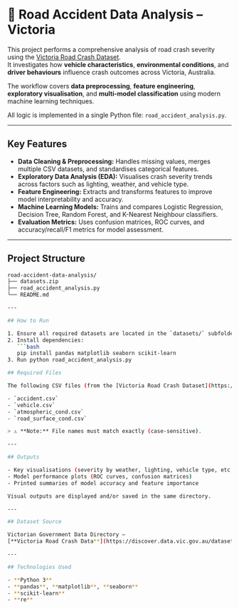 # 🚗 Road Accident Data Analysis – Victoria

This project performs a comprehensive analysis of road crash severity using the [Victoria Road Crash Dataset](https://discover.data.vic.gov.au/dataset/victoria-road-crash-data).  
It investigates how **vehicle characteristics**, **environmental conditions**, and **driver behaviours** influence crash outcomes across Victoria, Australia.

The workflow covers **data preprocessing**, **feature engineering**, **exploratory visualisation**, and **multi-model classification** using modern machine learning techniques.

All logic is implemented in a single Python file: `road_accident_analysis.py`.

---

## Key Features
- **Data Cleaning & Preprocessing:** Handles missing values, merges multiple CSV datasets, and standardises categorical features.  
- **Exploratory Data Analysis (EDA):** Visualises crash severity trends across factors such as lighting, weather, and vehicle type.  
- **Feature Engineering:** Extracts and transforms features to improve model interpretability and accuracy.  
- **Machine Learning Models:** Trains and compares Logistic Regression, Decision Tree, Random Forest, and K-Nearest Neighbour classifiers.  
- **Evaluation Metrics:** Uses confusion matrices, ROC curves, and accuracy/recall/F1 metrics for model assessment.  

---

## Project Structure
```bash
road-accident-data-analysis/
├── datasets.zip
├── road_accident_analysis.py
└── README.md

---

## How to Run

1. Ensure all required datasets are located in the `datasets/` subfolder.  
2. Install dependencies:
   ```bash
   pip install pandas matplotlib seaborn scikit-learn
3. Run python road_accident_analysis.py

## Required Files

The following CSV files (from the [Victoria Road Crash Dataset](https://discover.data.vic.gov.au/dataset/victoria-road-crash-data)) must be present in the `datasets/` folder:

- `accident.csv`
- `vehicle.csv`
- `atmospheric_cond.csv`
- `road_surface_cond.csv`

> ⚠️ **Note:** File names must match exactly (case-sensitive).

---

## Outputs

- Key visualisations (severity by weather, lighting, vehicle type, etc.)
- Model performance plots (ROC curves, confusion matrices)
- Printed summaries of model accuracy and feature importance

Visual outputs are displayed and/or saved in the same directory.

---

## Dataset Source

Victorian Government Data Directory –  
[**Victoria Road Crash Data**](https://discover.data.vic.gov.au/dataset/victoria-road-crash-data)

---

## Technologies Used

- **Python 3**
- **pandas**, **matplotlib**, **seaborn**
- **scikit-learn**
- **re**
